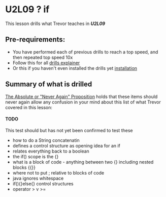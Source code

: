 # U2L09 ? if

This lesson drills what Trevor teaches in _**U2L09**_

## Pre-requirements:

- You have performed each of previous drills to reach a top speed, and then repeated top speed 10x
- Follow this for all  [drills explainer](/docs/drills/explainer/)
- Or this if you haven't even installed the drills yet [installation](/docs/drills/install/)

## Summary of what is drilled

[The Absolute or "Never Again" Proposition](/docs/drills/explainer/#the-absolute-or-never-again-proposition/) holds that these items should never again allow any confusion in your mind about this list of what Trevor covered in this lesson:

#### TODO 

This test should but has not yet been confirmed to test these 

- how to do a String concatenatin
- defines a control structure as opening idea for an if
- relates everything back to a boolean
- the if() scope is the {}
- what is a block of code - anything between two {} including nested blocks {{}}
- where not to put ; relative to blocks of code
- java ignores whitespace
- if(){}else{} control structures
- operator > v >=


